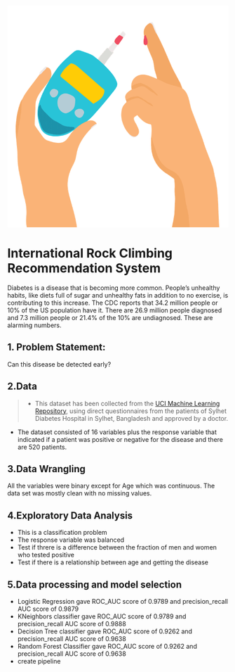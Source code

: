 ![cover_photo](./README_file/cover_photo.png)
# International Rock Climbing Recommendation System

Diabetes is a disease that is becoming more common. People’s unhealthy habits, like diets full of sugar and unhealthy fats in 
addition to no exercise, is contributing to this increase. The CDC reports that 34.2 million people or 10% of the US population 
have it. There are 26.9 million people diagnosed and 7.3 million people or 21.4% of the 10% are undiagnosed. 
These are alarming numbers. 

## 1. Problem Statement:
Can this disease be detected early?

## 2.Data
> * This dataset has been collected from the [UCI Machine Learning Repository](https://archive.ics.uci.edu/ml/datasets/Early+stage+diabetes+risk+prediction+dataset.), using direct questionnaires from the patients of 
Sylhet Diabetes Hospital in Sylhet, Bangladesh and approved by a doctor.
* The dataset consisted of 16 variables plus the response variable that indicated if a patient was positive or negative for 
the disease and there are 520 patients. 

## 3.Data Wrangling
All the variables were binary except for Age which was continuous. The data set was mostly clean with no missing values. 

## 4.Exploratory Data Analysis
* This is a classification problem
* The response variable was balanced
[](./read_me/prop_response.png)
* Test if threre is a difference between the fraction of men and women who tested positive
[](./read_me/fem_male_prop.png)
* Test if there is a relationship between age and getting the disease

## 5.Data processing and model selection
* Logistic Regression gave ROC_AUC score of 0.9789 and precision_recall AUC score of 0.9879
* KNeighbors classifier gave ROC_AUC score of 0.9789 and precision_recall AUC score of 0.9888
* Decision Tree classifier gave ROC_AUC score of 0.9262 and precision_recall AUC score of 0.9638
* Random Forest Classifier gave ROC_AUC score of 0.9262 and precision_recall AUC score of 0.9638
* create pipeline

